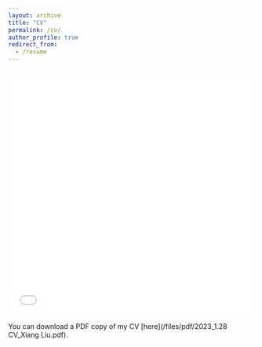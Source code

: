 ```yaml
---
layout: archive
title: "CV"
permalink: /cv/
author_profile: true
redirect_from:
  - /resume
---
```


<iframe src="/files/pdf/2023_1.28 CV_Xiang Liu.pdf" width="100%" height="500" frameborder="no" border="0" marginwidth="0" marginheight="0"></iframe>

You can download a PDF copy of my CV [here](/files/pdf/2023_1.28 CV_Xiang Liu.pdf).
